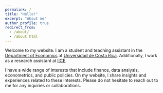 ```yaml
---
permalink: /
title: "Hello!"
excerpt: "About me"
author_profile: true
redirect_from: 
  - /about/
  - /about.html
---
```


Welcome to my website. I am a student and teaching assistant in the [Department of Economics](https://economia.ucr.ac.cr/es) at [Universidad de Costa Rica](https://www.ucr.ac.cr/). Additionally, I work as a research assistant at [IICE](https://iice.ucr.ac.cr/).

I have a wide range of interests that include finance, data analysis, econometrics, and public policies. On my website, I share insights and experiences related to these interests. Please do not hesitate to reach out to me for any inquiries or collaborations.